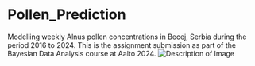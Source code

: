 # Pollen_Prediction
 Modelling weekly Alnus pollen concentrations in Becej, Serbia during the period 2016 to 2024. This is the assignment submission as part of the Bayesian Data Analysis course at Aalto 2024.
![Description of Image](./Demo.jpeg)
